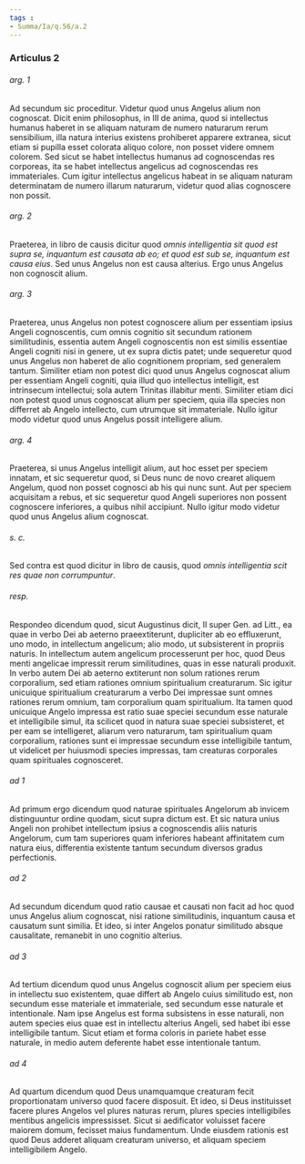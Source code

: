 ```yaml
---
tags : 
- Summa/Ia/q.56/a.2
---
```


### Articulus 2

###### arg. 1
Ad secundum sic proceditur. Videtur quod unus Angelus alium non cognoscat. Dicit enim philosophus, in III de anima, quod si intellectus humanus haberet in se aliquam naturam de numero naturarum rerum sensibilium, illa natura interius existens prohiberet apparere extranea, sicut etiam si pupilla esset colorata aliquo colore, non posset videre omnem colorem. Sed sicut se habet intellectus humanus ad cognoscendas res corporeas, ita se habet intellectus angelicus ad cognoscendas res immateriales. Cum igitur intellectus angelicus habeat in se aliquam naturam determinatam de numero illarum naturarum, videtur quod alias cognoscere non possit.

###### arg. 2
Praeterea, in libro de causis dicitur quod *omnis intelligentia sit quod est supra se, inquantum est causata ab eo; et quod est sub se, inquantum est causa eius*. Sed unus Angelus non est causa alterius. Ergo unus Angelus non cognoscit alium.

###### arg. 3
Praeterea, unus Angelus non potest cognoscere alium per essentiam ipsius Angeli cognoscentis, cum omnis cognitio sit secundum rationem similitudinis, essentia autem Angeli cognoscentis non est similis essentiae Angeli cogniti nisi in genere, ut ex supra dictis patet; unde sequeretur quod unus Angelus non haberet de alio cognitionem propriam, sed generalem tantum. Similiter etiam non potest dici quod unus Angelus cognoscat alium per essentiam Angeli cogniti, quia illud quo intellectus intelligit, est intrinsecum intellectui; sola autem Trinitas illabitur menti. Similiter etiam dici non potest quod unus cognoscat alium per speciem, quia illa species non differret ab Angelo intellecto, cum utrumque sit immateriale. Nullo igitur modo videtur quod unus Angelus possit intelligere alium.

###### arg. 4
Praeterea, si unus Angelus intelligit alium, aut hoc esset per speciem innatam, et sic sequeretur quod, si Deus nunc de novo crearet aliquem Angelum, quod non posset cognosci ab his qui nunc sunt. Aut per speciem acquisitam a rebus, et sic sequeretur quod Angeli superiores non possent cognoscere inferiores, a quibus nihil accipiunt. Nullo igitur modo videtur quod unus Angelus alium cognoscat.

###### s. c.
Sed contra est quod dicitur in libro de causis, quod *omnis intelligentia scit res quae non corrumpuntur*.

###### resp.
Respondeo dicendum quod, sicut Augustinus dicit, II super Gen. ad Litt., ea quae in verbo Dei ab aeterno praeextiterunt, dupliciter ab eo effluxerunt, uno modo, in intellectum angelicum; alio modo, ut subsisterent in propriis naturis. In intellectum autem angelicum processerunt per hoc, quod Deus menti angelicae impressit rerum similitudines, quas in esse naturali produxit. In verbo autem Dei ab aeterno extiterunt non solum rationes rerum corporalium, sed etiam rationes omnium spiritualium creaturarum. Sic igitur unicuique spiritualium creaturarum a verbo Dei impressae sunt omnes rationes rerum omnium, tam corporalium quam spiritualium. Ita tamen quod unicuique Angelo impressa est ratio suae speciei secundum esse naturale et intelligibile simul, ita scilicet quod in natura suae speciei subsisteret, et per eam se intelligeret, aliarum vero naturarum, tam spiritualium quam corporalium, rationes sunt ei impressae secundum esse intelligibile tantum, ut videlicet per huiusmodi species impressas, tam creaturas corporales quam spirituales cognosceret.

###### ad 1
Ad primum ergo dicendum quod naturae spirituales Angelorum ab invicem distinguuntur ordine quodam, sicut supra dictum est. Et sic natura unius Angeli non prohibet intellectum ipsius a cognoscendis aliis naturis Angelorum, cum tam superiores quam inferiores habeant affinitatem cum natura eius, differentia existente tantum secundum diversos gradus perfectionis.

###### ad 2
Ad secundum dicendum quod ratio causae et causati non facit ad hoc quod unus Angelus alium cognoscat, nisi ratione similitudinis, inquantum causa et causatum sunt similia. Et ideo, si inter Angelos ponatur similitudo absque causalitate, remanebit in uno cognitio alterius.

###### ad 3
Ad tertium dicendum quod unus Angelus cognoscit alium per speciem eius in intellectu suo existentem, quae differt ab Angelo cuius similitudo est, non secundum esse materiale et immateriale, sed secundum esse naturale et intentionale. Nam ipse Angelus est forma subsistens in esse naturali, non autem species eius quae est in intellectu alterius Angeli, sed habet ibi esse intelligibile tantum. Sicut etiam et forma coloris in pariete habet esse naturale, in medio autem deferente habet esse intentionale tantum.

###### ad 4
Ad quartum dicendum quod Deus unamquamque creaturam fecit proportionatam universo quod facere disposuit. Et ideo, si Deus instituisset facere plures Angelos vel plures naturas rerum, plures species intelligibiles mentibus angelicis impressisset. Sicut si aedificator voluisset facere maiorem domum, fecisset maius fundamentum. Unde eiusdem rationis est quod Deus adderet aliquam creaturam universo, et aliquam speciem intelligibilem Angelo.

